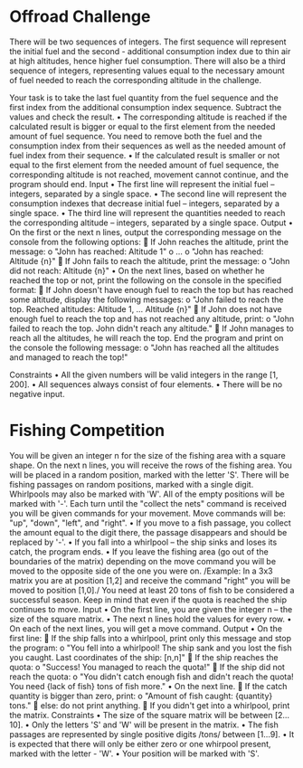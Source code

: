 # Offroad Challenge
There will be two sequences of integers. The first sequence will represent the initial fuel and the second - additional consumption index due to thin air at high altitudes, hence higher fuel consumption. There will also be a third sequence of integers, representing values equal to the necessary amount of fuel needed to reach the corresponding altitude in the challenge.

Your task is to take the last fuel quantity from the fuel sequence and the first index from the additional consumption index sequence. Subtract the values and check the result. 
•	The corresponding altitude is reached if the calculated result is bigger or equal to the first element from the needed amount of fuel sequence. You need to remove both the fuel and the consumption index from their sequences as well as the needed amount of fuel index from their sequence.
•	If the calculated result is smaller or not equal to the first element from the needed amount of fuel sequence, the corresponding altitude is not reached, movement cannot continue, and the program should end.
Input
•	The first line will represent the initial fuel – integers, separated by a single space.
•	The second line will represent the consumption indexes that decrease initial fuel – integers, separated by a single space.
•	The third line will represent the quantities needed to reach the corresponding altitude – integers, separated by a single space.
Output
•	On the first or the next n lines, output the corresponding message on the console from the following options:
	If John reaches the altitude, print the message:
o	"John has reached: Altitude 1"
o	…
o	"John has reached: Altitude {n}"
	If John fails to reach the altitude, print the message:
o	"John did not reach: Altitude {n}"
•	On the next lines, based on whether he reached the top or not, print the following on the console in the specified format:
	If John doesn't have enough fuel to reach the top but has reached some altitude, display the following messages:
o	"John failed to reach the top.
Reached altitudes: Altitude 1, … Altitude {n}"
	If John does not have enough fuel to reach the top and has not reached any altitude, print:
o	"John failed to reach the top.
John didn't reach any altitude."
	If John manages to reach all the altitudes, he will reach the top. End the program and print on the console the following message:
o	"John has reached all the altitudes and managed to reach the top!"

Constraints
•	All the given numbers will be valid integers in the range [1, 200].
•	All sequences always consist of four elements.
•	There will be no negative input.

# Fishing Competition
You will be given an integer n for the size of the fishing area with a square shape. On the next n lines, you will receive the rows of the fishing area. You will be placed in a random position, marked with the letter 'S'. There will be fishing passages on random positions, marked with a single digit. Whirlpools may also be marked with 'W'. All of the empty positions will be marked with '-'.
Each turn until the "collect the nets" command is received you will be given commands for your movement. Move commands will be: "up", "down", "left", and "right".
•	If you move to a fish passage, you collect the amount equal to the digit there, the passage disappears and should be replaced by '-'.
•	If you fall into a whirlpool – the ship sinks and loses its catch, the program ends. 
•	If you leave the fishing area (go out of the boundaries of the matrix) depending on the move command you will be moved to the opposite side of the one you were on. 
/Example: In a 3x3 matrix you are at position [1,2] and receive the command "right" you will be moved to position [1,0]./
 You need at least 20 tons of fish to be considered a successful season. Keep in mind that even if the quotа is reached the ship continues to move.
Input
•	On the first line, you are given the integer n – the size of the square matrix.
•	The next n lines hold the values for every row.
•	On each of the next lines, you will get a move command.
Output
•	On the first line:
	If the ship falls into a whirlpool, print only this message and stop the program: 
o	"You fell into a whirlpool! The ship sank and you lost the fish you caught. Last coordinates of the ship: [n,n]"
	If the ship reaches the quota: 
o	"Success! You managed to reach the quota!"
	If the ship did not reach the quota: 
o	"You didn't catch enough fish and didn't reach the quota!
You need {lack of fish} tons of fish more."
•	On the next line.
	If the catch quantity is bigger than zero, print:
o	"Amount of fish caught: {quantity} tons."
	else: do not print anything.
	If you didn't get into a whirlpool, print the matrix.
Constraints
•	The size of the square matrix will be between [2…10].
•	Only the letters 'S' and 'W' will be present in the matrix.
•	The fish passages are represented by single positive digits /tons/ between [1…9].
•	It is expected that there will only be either zero or one whirpool present, marked with the letter - 'W'.
•	Your position will be marked with 'S'.
